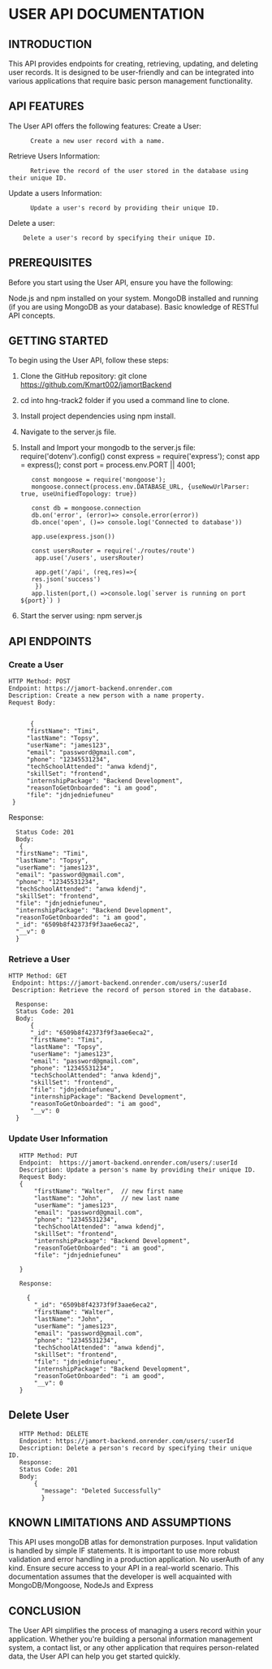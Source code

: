 # USER API DOCUMENTATION

## INTRODUCTION

 This API provides endpoints for creating, retrieving, updating, and deleting user records. 
 It is designed to be user-friendly and can be integrated into various applications that require basic person management functionality.

## API FEATURES
The User API offers the following features:
  Create a User:
  
          Create a new user record with a name.

Retrieve Users Information:

          Retrieve the record of the user stored in the database using their unique ID.

Update a users Information:

          Update a user's record by providing their unique ID.

Delete a user:

        Delete a user's record by specifying their unique ID.

## PREREQUISITES
Before you start using the User API, ensure you have the following:

  Node.js and npm installed on your system.
  MongoDB installed and running (if you are using MongoDB as your database).
  Basic knowledge of RESTful API concepts.

## GETTING STARTED
To begin using the User API, follow these steps:

1. Clone the GitHub repository: git clone https://github.com/Kmart002/jamortBackend
2. cd into hng-track2 folder if you used a command line to clone.
3. Install project dependencies using npm install.
4. Navigate to the server.js file.
5. Install and Import your mongodb to the server.js file: 
           require('dotenv').config()
          const express = require('express');
          const app = express();
          const port = process.env.PORT || 4001;
          
          const mongoose = require('mongoose');
          mongoose.connect(process.env.DATABASE_URL, {useNewUrlParser: true, useUnifiedTopology: true})
          
          const db = mongoose.connection
          db.on('error', (error)=> console.error(error))
          db.once('open', ()=> console.log('Connected to database'))
          
          app.use(express.json())
          
          const usersRouter = require('./routes/route')
           app.use('/users', usersRouter)
           
           app.get('/api', (req,res)=>{
          res.json('success')
           })          
          app.listen(port,() =>console.log(`server is running on port ${port}`) )

6. Start the server using: npm server.js

## API ENDPOINTS
### Create a User

    HTTP Method: POST
    Endpoint: https://jamort-backend.onrender.com
    Description: Create a new person with a name property.
    Request Body:


          {
         "firstName": "Timi",
         "lastName": "Topsy",
         "userName": "james123",
         "email": "password@gmail.com",
         "phone": "12345531234",
         "techSchoolAttended": "anwa kdendj",
         "skillSet": "frontend",
         "internshipPackage": "Backend Development",
         "reasonToGetOnboarded": "i am good",
         "file": "jdnjedniefuneu"  
     }

     
   Response:
   
      Status Code: 201
      Body: 
       {
      "firstName": "Timi",
      "lastName": "Topsy",
      "userName": "james123",
      "email": "password@gmail.com",
      "phone": "12345531234",
      "techSchoolAttended": "anwa kdendj",
      "skillSet": "frontend",
      "file": "jdnjedniefuneu",
      "internshipPackage": "Backend Development",
      "reasonToGetOnboarded": "i am good",
      "_id": "6509b8f42373f9f3aae6eca2",
      "__v": 0
      }
      
 ### Retrieve a User
 
    HTTP Method: GET
     Endpoint: https://jamort-backend.onrender.com/users/:userId
     Description: Retrieve the record of person stored in the database.
     
      Response:
      Status Code: 201
      Body: 
          {
          "_id": "6509b8f42373f9f3aae6eca2",
          "firstName": "Timi",
          "lastName": "Topsy",
          "userName": "james123",
          "email": "password@gmail.com",
          "phone": "12345531234",
          "techSchoolAttended": "anwa kdendj",
          "skillSet": "frontend",
          "file": "jdnjedniefuneu",
          "internshipPackage": "Backend Development",
          "reasonToGetOnboarded": "i am good",
          "__v": 0
      }
    
### Update User Information
       
       HTTP Method: PUT
       Endpoint:  https://jamort-backend.onrender.com/users/:userId
       Description: Update a person's name by providing their unique ID.
       Request Body:
       {
           "firstName": "Walter",  // new first name
           "lastName": "John",     // new last name
           "userName": "james123",
           "email": "password@gmail.com",
           "phone": "12345531234",
           "techSchoolAttended": "anwa kdendj",
           "skillSet": "frontend",
           "internshipPackage": "Backend Development",
           "reasonToGetOnboarded": "i am good",
           "file": "jdnjedniefuneu"
           
       }
       
       Response:
       
         {
           "_id": "6509b8f42373f9f3aae6eca2",
           "firstName": "Walter",  
           "lastName": "John",    
           "userName": "james123",
           "email": "password@gmail.com",
           "phone": "12345531234",
           "techSchoolAttended": "anwa kdendj",
           "skillSet": "frontend",
           "file": "jdnjedniefuneu",
           "internshipPackage": "Backend Development",
           "reasonToGetOnboarded": "i am good",
           "__v": 0
       }
       
   ## Delete User
       
       HTTP Method: DELETE
       Endpoint: https://jamort-backend.onrender.com/users/:userId
       Description: Delete a person's record by specifying their unique ID.
       Response:
       Status Code: 201
       Body: 
           {
             "message": "Deleted Successfully"
             }

## KNOWN LIMITATIONS AND ASSUMPTIONS
  This API uses mongoDB atlas for demonstration purposes.
  Input validation is handled by simple IF statements. It is important to use more robust validation and error handling in a production application.
  No userAuth of any kind. Ensure secure access to your API in a real-world scenario.
  This documentation assumes that the developer is well acquainted with MongoDB/Mongoose, NodeJs and Express

## CONCLUSION
The User API simplifies the process of managing a users record within your application.
Whether you're building a personal information management system, a contact list, or any other application that requires person-related data, 
the User API can help you get started quickly.

